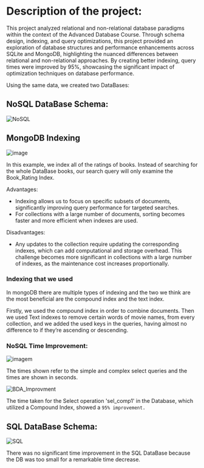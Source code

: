 # Description of the project: 
This project analyzed relational and non-relational database paradigms within the context of the Advanced Database Course. 
Through schema design, indexing, and query optimizations, this project provided an exploration of database structures and performance enhancements across SQLite and MongoDB, highlighting the nuanced differences between relational and non-relational approaches. By creating better indexing, query times were improved by 95%, showcasing the significant impact of optimization techniques on database performance.


Using the same data, we created two DataBases:
## NoSQL DataBase Schema:

![NoSQL](https://github.com/ricasbp/DisneyMoviesDB/assets/59062659/f8748330-be1f-4128-8760-a9a165911a86)

## MongoDB Indexing

![image](https://github.com/user-attachments/assets/8612c918-9473-49b4-b6ac-9c2a40ba74fb)

In this example, we index all of the ratings of books.
Instead of searching for the whole DataBase books, our search query will only examine the Book_Rating Index.

Advantages:
- Indexing allows us to focus on specific subsets of documents, significantly improving query performance for targeted searches.
- For collections with a large number of documents, sorting becomes faster and more efficient when indexes are used.

Disadvantages:
- Any updates to the collection require updating the corresponding indexes, which can add computational and storage overhead. This challenge becomes more significant in collections with a large number of indexes, as the maintenance cost increases proportionally.


### Indexing that we used 

In mongoDB there are multiple types of indexing and the two we think are the most beneficial
are the compound index and the text index. 

Firstly, we used the compound index in order to combine documents. 
Then we used Text indexes to remove certain words of movie names, from every collection, and we added the used keys in the queries, having almost no difference to if they’re ascending or descending.

### NoSQL Time Improvement:

![imagem](https://github.com/ricasbp/DisneyMoviesDB/assets/59062659/e930c17c-ea11-4b93-bf1a-6736930e586b)

The times shown refer to the simple and complex select queries and the times are shown in seconds.

![BDA_Improvment](https://github.com/ricasbp/DisneyMoviesDB/assets/59062659/94f1e44a-269d-4140-9430-eb9d3d4cbaed)

The time taken for the Select operation 'sel_comp1' in the Database, which utilized a Compound Index, showed a `95% improvement.`


## SQL DataBase Schema:

![SQL](https://github.com/ricasbp/DisneyMoviesDB/assets/59062659/7b6c0f7a-cd77-4778-b11b-a751b11af7ec)

There was no significant time improvement in the SQL DataBase because the DB was too small for a remarkable time decrease.
